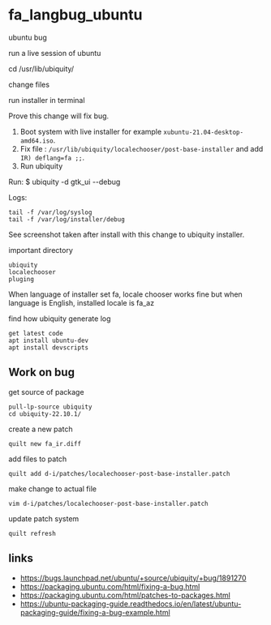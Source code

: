 # fa_langbug_ubuntu

ubuntu bug 

run a live session of ubuntu 

cd /usr/lib/ubiquity/

change files 


run installer in terminal 



Prove this change will fix bug.

1. Boot system with live installer for example `xubuntu-21.04-desktop-amd64.iso`.
2. Fix file : `/usr/lib/ubiquity/localechooser/post-base-installer`
and add `IR) deflang=fa ;;`.
3. Run ubiquity

Run:
$ ubiquity -d gtk_ui --debug

Logs:
	
	tail -f /var/log/syslog
	tail -f /var/log/installer/debug
	
	
See screenshot taken after install with this change to ubiquity installer.


important directory 

	ubiquity
	localechooser
	pluging

When language of installer set fa, locale chooser works fine but 
when language is English, installed locale is fa_az

find how ubiquity generate log 

	get latest code 
	apt install ubuntu-dev
	apt install devscripts

## Work on bug

get source of package

	pull-lp-source ubiquity
	cd ubiquity-22.10.1/

create a new patch 	

	quilt new fa_ir.diff

add files to patch 

	quilt add d-i/patches/localechooser-post-base-installer.patch

make change to actual file 

	vim d-i/patches/localechooser-post-base-installer.patch

update patch system

	quilt refresh

## links

- https://bugs.launchpad.net/ubuntu/+source/ubiquity/+bug/1891270
- https://packaging.ubuntu.com/html/fixing-a-bug.html
- https://packaging.ubuntu.com/html/patches-to-packages.html
- https://ubuntu-packaging-guide.readthedocs.io/en/latest/ubuntu-packaging-guide/fixing-a-bug-example.html
